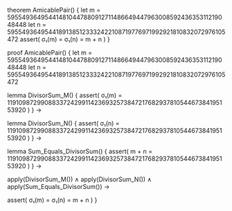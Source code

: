 theorem AmicablePair() {
  let m = 59554936495441481044788091271148664944796300859243635311219048448
  let n = 59554936495441891385123332422108719776971992921810832072976105472
  assert(
    σ₁(m) = σ₁(n) = m + n
  )
}

proof AmicablePair() {
  let m = 59554936495441481044788091271148664944796300859243635311219048448
  let n = 59554936495441891385123332422108719776971992921810832072976105472
  
  lemma DivisorSum_M() {
    assert(
      σ₁(m) = 119109872990883372429911423693257384721768293781054467384195153920
    )
  } →

  lemma DivisorSum_N() {
    assert(
      σ₁(n) = 119109872990883372429911423693257384721768293781054467384195153920
    )
  } →

  lemma Sum_Equals_DivisorSum() {
    assert(
      m + n = 119109872990883372429911423693257384721768293781054467384195153920
    )
  } →

  apply(DivisorSum_M()) ∧
  apply(DivisorSum_N()) ∧
  apply(Sum_Equals_DivisorSum()) →
  
  assert(
    σ₁(m) = σ₁(n) = m + n
  )
}